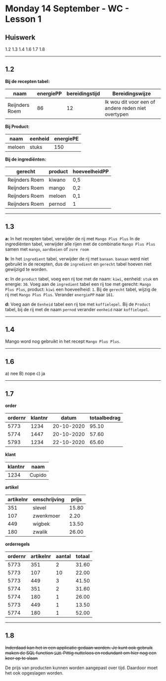 # Monday 14 September - WC - Lesson 1

## Huiswerk

1.2
1.3
1.4
1.6
1.7
1.8

---

## 1.2

**Bij de recepten tabel:**

| naam           | energiePP | bereidingstijd | Bereidingswijze                                    |
| -------------- | --------- | -------------- | -------------------------------------------------- |
| Reijnders Roem | 86        | 12             | Ik wou dit voor een of andere reden niet overtypen |

**Bij Product:**

| naam   | eenheid | energiePE |
| ------ | ------- | --------- |
| meloen | stuks   | 150       |

**Bij de ingrediënten:**

| gerecht        | product | hoeveelheidPP |
| -------------- | ------- | ------------- |
| Reijnders Roem | kiwano  | 0,5           |
| Reijnders Roem | mango   | 0,2           |
| Reijnders Roem | meloen  | 0,1           |
| Reijnders Roem | pernod  | 1             |

---

## 1.3

**a:**
In het recepten tabel, verwijder de rij met `Mango Plus Plus`
In de ingrediënten tabel, verwijder alle rijen met de combinatie `Mango Plus Plus` samen met `mango`, `aardbeien` of `zure room`

**b:**
In het `ingredient` tabel, verwijder de rij met `banaan`.
`banaan` werd niet gebruikt in de recepten, dus de `ingredient` en `gerecht` tabel hoeven niet gewijzigd te worden.

**c:**
In de `product` tabel, voeg een rij toe met de naam: `kiwi`, eenheid: `stuk` en energie: `30`.
Voeg aan de `ingredient` tabel een rij toe met gerecht: `Mango Plus Plus`, product: `kiwi` een hoeveelheid: `1`.
Bij de `gerecht` tabel, wijzig de rij met `Mango Plus Plus`. Verander `energiePP` naar `161`.

**d:**
Voeg aan de `Eenheid` tabel een rij toe met `koffielepel`.
Bij de `Product` tabel, bij de rij met de naam `pernod` verander `eenheid` naar `koffielepel`.

---

## 1.4

Mango word nog gebruikt in het recept `Mango Plus Plus`.

---

## 1.6

a) nee
B) nope
c) ja

---

## 1.7

**order**

| ordernr | klantnr | datum      | totaalbedrag |
| ------- | ------- | ---------- | ------------ |
| 5773    | 1234    | 20-10-2020 | 95.10        |
| 5774    | 1447    | 20-10-2020 | 57.60        |
| 5793    | 1234    | 22-10-2020 | 65.60        |

**klant**

| klantnr | naam   |
| ------- | ------ |
| 1234    | Cupido |

**artikel**

| artikelnr | omschrijving | prijs |
| --------- | ------------ | ----- |
| 351       | slevel       | 15.80 |
| 107       | zwenkmoer    | 2.20  |
| 449       | wigbek       | 13.50 |
| 180       | zwalik       | 26.00 |

**orderregels**

| ordernr | artikelnr | aantal | totaal |
| ------- | --------- | ------ | ------ |
| 5773    | 351       | 2      | 31.60  |
| 5773    | 107       | 10     | 22.00  |
| 5773    | 449       | 3      | 41.50  |
| 5774    | 351       | 2      | 31.60  |
| 5774    | 180       | 1      | 26.00  |
| 5773    | 449       | 1      | 13.50  |
| 5774    | 180       | 1      | 52.00  |

---

## 1.8

~~Inderdaad kan het in een applicatie gedaan worden. Je kunt ook gebruik maken
de SQL function `SUM`. Pittig nutteloos en redundant om hier nog een keer op
te slaan~~

De prijs van producten kunnen worden aangepast over tijd. Daardoor moet het
ook opgeslagen worden.
